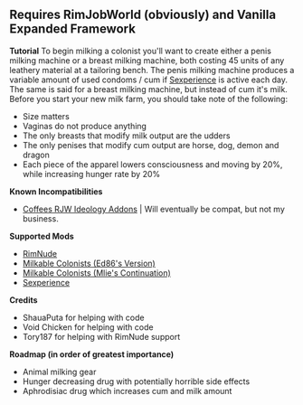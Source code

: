 ﻿## Requires RimJobWorld (obviously) and Vanilla Expanded Framework
**Tutorial**
To begin milking a colonist you'll want to create either a penis milking machine or a breast milking machine, both costing 45 units of any leathery material at a tailoring bench. The penis milking machine produces a variable amount of used condoms / cum if [Sexperience](https://www.loverslab.com/topic/193448-mod-rjw-sexperience-continued/) is active each day. The same is said for a breast milking machine, but instead of cum it's milk. 
Before you start your new milk farm, you should take note of the following:
 - Size matters
 - Vaginas do not produce anything
 - The only breasts that modify milk output are the udders
 - The only penises that modify cum output are horse, dog, demon and dragon
 - Each piece of the apparel lowers consciousness and moving by 20%, while increasing hunger rate by 20%

**Known Incompatibilities**
 - [Coffees RJW Ideology Addons](https://gitgud.io/c0ffeeeeeeee/coffees-rjw-ideology-addons) | Will eventually be compat, but not my business.

**Supported Mods**
 - [RimNude](https://gitgud.io/Tory/rimnude-unofficial)
 - [Milkable Colonists (Ed86's Version)](https://gitgud.io/Ed86/rjw-mc)
 - [Milkable Colonists (Mlie's Continuation)](https://steamcommunity.com/sharedfiles/filedetails/?id=2218407878)
 - [Sexperience](https://www.loverslab.com/topic/193448-mod-rjw-sexperience-continued/)
 
 **Credits**
 - ShauaPuta for helping with code
 - Void Chicken for helping with code 
 - Tory187 for helping with RimNude support

**Roadmap (in order of greatest importance)**
 - Animal milking gear
 - Hunger decreasing drug with potentially horrible side effects
 - Aphrodisiac drug which increases cum and milk amount

